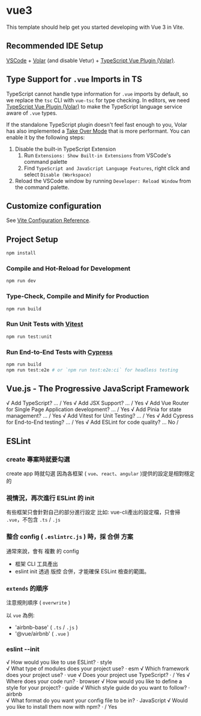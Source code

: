 # vue3

This template should help get you started developing with Vue 3 in Vite.

## Recommended IDE Setup

[VSCode](https://code.visualstudio.com/) + [Volar](https://marketplace.visualstudio.com/items?itemName=Vue.volar) (and disable Vetur) + [TypeScript Vue Plugin (Volar)](https://marketplace.visualstudio.com/items?itemName=Vue.vscode-typescript-vue-plugin).

## Type Support for `.vue` Imports in TS

TypeScript cannot handle type information for `.vue` imports by default, so we replace the `tsc` CLI with `vue-tsc` for type checking. In editors, we need [TypeScript Vue Plugin (Volar)](https://marketplace.visualstudio.com/items?itemName=Vue.vscode-typescript-vue-plugin) to make the TypeScript language service aware of `.vue` types.

If the standalone TypeScript plugin doesn't feel fast enough to you, Volar has also implemented a [Take Over Mode](https://github.com/johnsoncodehk/volar/discussions/471#discussioncomment-1361669) that is more performant. You can enable it by the following steps:

1. Disable the built-in TypeScript Extension
    1) Run `Extensions: Show Built-in Extensions` from VSCode's command palette
    2) Find `TypeScript and JavaScript Language Features`, right click and select `Disable (Workspace)`
2. Reload the VSCode window by running `Developer: Reload Window` from the command palette.

## Customize configuration

See [Vite Configuration Reference](https://vitejs.dev/config/).

## Project Setup

```sh
npm install
```

### Compile and Hot-Reload for Development

```sh
npm run dev
```

### Type-Check, Compile and Minify for Production

```sh
npm run build
```

### Run Unit Tests with [Vitest](https://vitest.dev/)

```sh
npm run test:unit
```

### Run End-to-End Tests with [Cypress](https://www.cypress.io/)

```sh
npm run build
npm run test:e2e # or `npm run test:e2e:ci` for headless testing
```

## Vue.js - The Progressive JavaScript Framework

√ Add TypeScript? ...  / Yes
√ Add JSX Support? ...  / Yes
√ Add Vue Router for Single Page Application development? ...  / Yes
√ Add Pinia for state management? ...  / Yes
√ Add Vitest for Unit Testing? ...  / Yes
√ Add Cypress for End-to-End testing? ...  / Yes
√ Add ESLint for code quality? ... No / 

## ESLint
### create 專案時就要勾選
create app 時就勾選
因為各框架 ( `vue`、`react`、`angular` )提供的設定是相對穩定的

### 視情況，再次進行 ESLint 的 init
有些框架只會針對自己的部分進行設定
比如:
vue-cli產出的設定檔，只會掃 `.vue`，不包含 `.ts` / `.js`

### 整合 config ( `.eslintrc.js` ) 時，採 合併 方案
通常來說，會有 複數 的 config
- 框架 CLI 工具產出
- eslint init
透過 版控 合併，才能確保 ESLint 檢查的範圍。

### `extends` 的順序
注意規則順序 ( `overwrite` )

以 `vue` 為例:
- 'airbnb-base' ( `.ts` / `.js` )
- '@vue/airbnb' ( `.vue` )

### eslint --init
√ How would you like to use ESLint? · style       
√ What type of modules does your project use? · esm
√ Which framework does your project use? · vue
√ Does your project use TypeScript? · / Yes
√ Where does your code run? · browser
√ How would you like to define a style for your project? · guide
√ Which style guide do you want to follow? · airbnb      
√ What format do you want your config file to be in? · JavaScript
√ Would you like to install them now with npm? · / Yes

